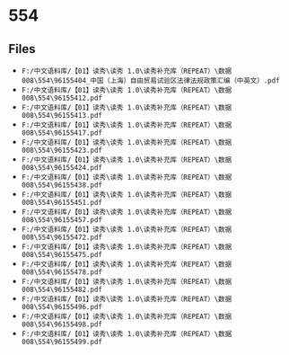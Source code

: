 # 554

## Files

- `F:/中文语料库/【01】读秀\读秀 1.0\读秀补充库（REPEAT）\数据008\554\96155404_中国（上海）自由贸易试验区法律法规政策汇编（中英文）.pdf`
- `F:/中文语料库/【01】读秀\读秀 1.0\读秀补充库（REPEAT）\数据008\554\96155412.pdf`
- `F:/中文语料库/【01】读秀\读秀 1.0\读秀补充库（REPEAT）\数据008\554\96155413.pdf`
- `F:/中文语料库/【01】读秀\读秀 1.0\读秀补充库（REPEAT）\数据008\554\96155417.pdf`
- `F:/中文语料库/【01】读秀\读秀 1.0\读秀补充库（REPEAT）\数据008\554\96155423.pdf`
- `F:/中文语料库/【01】读秀\读秀 1.0\读秀补充库（REPEAT）\数据008\554\96155424.pdf`
- `F:/中文语料库/【01】读秀\读秀 1.0\读秀补充库（REPEAT）\数据008\554\96155438.pdf`
- `F:/中文语料库/【01】读秀\读秀 1.0\读秀补充库（REPEAT）\数据008\554\96155451.pdf`
- `F:/中文语料库/【01】读秀\读秀 1.0\读秀补充库（REPEAT）\数据008\554\96155457.pdf`
- `F:/中文语料库/【01】读秀\读秀 1.0\读秀补充库（REPEAT）\数据008\554\96155472.pdf`
- `F:/中文语料库/【01】读秀\读秀 1.0\读秀补充库（REPEAT）\数据008\554\96155475.pdf`
- `F:/中文语料库/【01】读秀\读秀 1.0\读秀补充库（REPEAT）\数据008\554\96155478.pdf`
- `F:/中文语料库/【01】读秀\读秀 1.0\读秀补充库（REPEAT）\数据008\554\96155482.pdf`
- `F:/中文语料库/【01】读秀\读秀 1.0\读秀补充库（REPEAT）\数据008\554\96155496.pdf`
- `F:/中文语料库/【01】读秀\读秀 1.0\读秀补充库（REPEAT）\数据008\554\96155498.pdf`
- `F:/中文语料库/【01】读秀\读秀 1.0\读秀补充库（REPEAT）\数据008\554\96155499.pdf`
